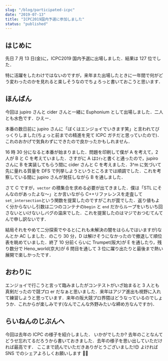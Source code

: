 ```yaml
---
slug: "/blog/participated-icpc"
date: "2019-07-13"
title: "ICPC2019国内予選に参加しました"
status: "published"
---
```


## はじめに

先日 7 月 13 日(金)に，ICPC2019 国内予選に出場しました．結果は 127 位でした．

特に活躍をしたわけではないのですが，来年また出場したときに一年間で何がどう変わったのかを見れると楽しそうなのでちょろっと書いておこうと思います．

## ほんばん

今回は jupiro さんと cider さんと一緒に Euphonium として出場しました．二人とも水色です．ひえー．

本番の数日前に jupiro さんに「ぼくはエンジョイでいきます笑」と言われてびっくりしました(ちょっと前までの精進を見て ICPC ガチだと思っていたので)．これのおかげで気負わずにできたので良かったかもしれません．

16 時 30 分になると本番が始まりました．問題を印刷して僕が A を考えて，2 人が B と C を考えていました．さすがに A はｴｲｯと書くと通ったので，jupiro さんに B を実装してもらう間に cider さんと C を考えました．3^m に気づいて先に量れる質量を DFS で列挙しようというところまでは順調でした．これを考察している間に jupiro さんが発狂しながら B を通しました．

さて C ですが，`vector` の積集合を求める必要が出てきました．僕は「STL にそんなのがあったよな～」とか言いながら C++リファレンスを走査して`set_intersection`という関数を提案したのですがこれが罠でした．返り値もよく分からないし引数は二つのコンテナの`begin` と `end` だからループをいちいち回さないといけないしバグの温床でした．これを提案したのはマジでおつむてんてんで申し訳ないです．

結局それをやめて二分探索でやると(これも未解決の闇をはらんではいますが)なんとか AC しました．のこり 30 分，D は解けそうになかったので撤退して順位表を眺めていました．終了 10 分前くらいに Trumpet(阪大)が E を通したり，残り数分で Heno_world(京大)が 6 問目を通して 3 位に躍り出たりと最後まで熱い展開で楽しかったです．

## おわりに

エンジョイで行こうと言って臨みましたがコンテストがいざ始まると 3 人とも真剣だったので競プロ er だなぁと思いました．来年はアジア進出も視野に入れて練習しようと思っています．来年の阪大競プロ界隈はどうなっているのでしょうか．これからが楽しみです(なんでこんな外野みたいな締め方なんですか)．

## らいねんのじぶんへ

今回は去年の ICPC の様子を紹介しました． いかがでしたか? 去年のことなんてどうせ忘れてるだろうから書いておきました．去年の様子を思い出していただければ最高です． ここまで読んでいただきありがとうございました!😊 よければ SNS でのシェアよろしくお願いします 🙇‍♀️
